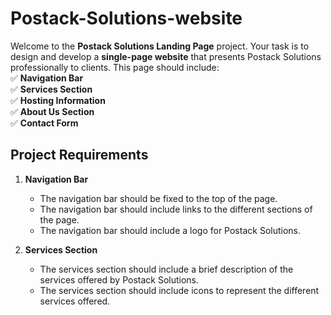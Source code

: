 # Postack-Solutions-website
Welcome to the **Postack Solutions Landing Page** project. Your task is to design and develop a **single-page website** that presents Postack Solutions professionally to clients. This page should include:  
✅ **Navigation Bar**  
✅ **Services Section**  
✅ **Hosting Information**  
✅ **About Us Section**  
✅ **Contact Form**

## Project Requirements
1. **Navigation Bar**  
   - The navigation bar should be fixed to the top of the page.
   - The navigation bar should include links to the different sections of the page.
   - The navigation bar should include a logo for Postack Solutions.

2. **Services Section**
    - The services section should include a brief description of the services offered by Postack Solutions.
    - The services section should include icons to represent the different services offered.
